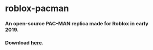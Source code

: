 # roblox-pacman
### An open-source PAC-MAN replica made for Roblox in early 2019.
### Download [here](https://github.com/JoshSCF/roblox-pacman/releases/tag/0.5).
